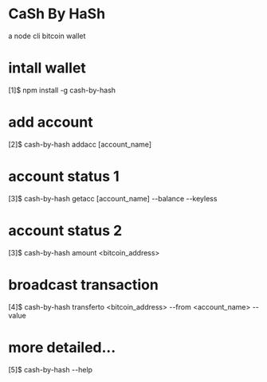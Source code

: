 # CaSh By HaSh
a node cli bitcoin wallet

# intall wallet
[1]$ npm install -g cash-by-hash 
# add account
[2]$ cash-by-hash addacc [account_name] 
# account status 1
[3]$ cash-by-hash getacc [account_name] --balance --keyless
# account status 2
[3]$ cash-by-hash amount <bitcoin_address>
# broadcast transaction
[4]$ cash-by-hash transferto <bitcoin_address> --from <account_name> --value <number>
# more detailed...
[5]$ cash-by-hash --help